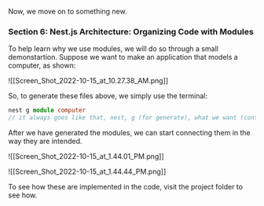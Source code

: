Now, we move on to something new.

  

### Section 6: Nest.js Architecture: Organizing Code with Modules

  

To help learn why we use modules, we will do so through a small demonstartion. Suppose we want to make an application that models a computer, as shown:

  

![[Screen_Shot_2022-10-15_at_10.27.38_AM.png]]

So, to generate these files above, we simply use the terminal:

```TypeScript
nest g module computer
// it always goes like that, nest, g (for generate), what we want (controller, service, repo, module, etc.) and what class (computer, disk, CPU, power, etc.)
```

  

After we have generated the modules, we can start connecting them in the way they are intended.

  

![[Screen_Shot_2022-10-15_at_1.44.01_PM.png]]

![[Screen_Shot_2022-10-15_at_1.44.44_PM.png]]

To see how these are implemented in the code, visit the project folder to see how.